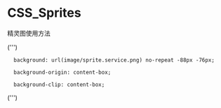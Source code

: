# CSS_Sprites

精灵图使用方法

(''')

      background: url(image/sprite.service.png) no-repeat -88px -76px;
      
      background-origin: content-box;
      
      background-clip: content-box;
      
(''')
